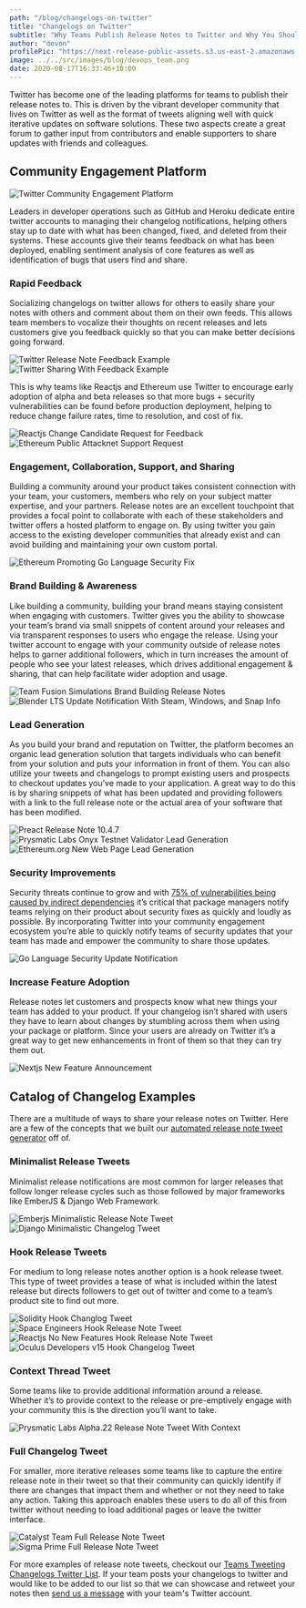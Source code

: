 ```yaml
---
path: "/blog/changelogs-on-twitter"
title: "Changelogs on Twitter"
subtitle: "Why Teams Publish Release Notes to Twitter and Why You Should Too"
author: "devon"
profilePic: "https://next-release-public-assets.s3.us-east-2.amazonaws.com/devon_profile_pic.png"
image: ../../src/images/blog/devops_team.png
date: 2020-08-17T16:33:46+10:00
---
```


Twitter has become one of the leading platforms for teams to publish
their release notes to. This is driven by the vibrant developer community
that lives on Twitter as well as the format of tweets aligning well with
quick iterative updates on software solutions. These two aspects create a
great forum to gather input from contributors and enable supporters to
share updates with friends and colleagues.

## Community Engagement Platform

![Twitter Community Engagement Platform](../../src/images/blog/twitter_integration/twitter_changelog_accounts.png)

Leaders in developer operations such as GitHub and Heroku dedicate
entire twitter accounts to managing their changelog notifications,
helping others stay up to date with what has been changed, fixed, and
deleted from their systems. These accounts give their teams feedback
on what has been deployed, enabling sentiment analysis of core features
as well as identification of bugs that users find and share.

### Rapid Feedback

Socializing changelogs on twitter allows for others to easily share your
notes with others and comment about them on their own feeds. This allows
team members to vocalize their thoughts on recent releases and lets customers
give you feedback quickly so that you can make better decisions going forward.

![Twitter Release Note Feedback Example](../../src/images/blog/twitter_integration/feedback_example.png)
![Twitter Sharing With Feedback Example](../../src/images/blog/twitter_integration/feedback_sharing_change_example.png)

This is why teams like Reactjs and Ethereum use Twitter to encourage early
adoption of alpha and beta releases so that more bugs + security
vulnerabilities can be found before production deployment, helping to
reduce change failure rates, time to resolution, and cost of fix.

![Reactjs Change Candidate Request for Feedback](../../src/images/blog/twitter_integration/tweet_feedback_request.png)
![Ethereum Public Attacknet Support Request](../../src/images/blog/twitter_integration/feedback_security_example_ethereum.png)

### Engagement, Collaboration, Support, and Sharing

Building a community around your product takes consistent connection
with your team, your customers, members who rely on your subject matter
expertise, and your partners. Release notes are an excellent touchpoint
that provides a focal point to collaborate with each of these stakeholders
and twitter offers a hosted platform to engage on. By using twitter you
gain access to the existing developer communities that already exist and
can avoid building and maintaining your own custom portal.

![Ethereum Promoting Go Language Security Fix](../../src/images/blog/twitter_integration/changelog_community_share.png)

### Brand Building & Awareness

Like building a community, building your brand means staying consistent
when engaging with customers. Twitter gives you the ability to showcase
your team’s brand via small snippets of content around your releases and
via transparent responses to users who engage the release. Using your
twitter account to engage with your community outside of release notes
helps to garner additional followers, which in turn increases the amount
of people who see your latest releases, which drives additional engagement
& sharing, that can help facilitate wider adoption and usage.

![Team Fusion Simulations Brand Building Release Notes](../../src/images/blog/twitter_integration/change_example_fusion_simulations.png)
![Blender LTS Update Notification With Steam, Windows, and Snap Info](../../src/images/blog/twitter_integration/change_example_blender.png)

### Lead Generation

As you build your brand and reputation on Twitter, the platform becomes an
organic lead generation solution that targets individuals who can benefit
from your solution and puts your information in front of them. You can also
utilize your tweets and changelogs to prompt existing users and prospects to
checkout updates you’ve made to your application. A great way to do this is
by sharing snippets of what has been updated and providing followers with a
link to the full release note or the actual area of your software that has
been modified.

![Preact Release Note 10.4.7](../../src/images/blog/twitter_integration/change_example_preact.png)
![Prysmatic Labs Onyx Testnet Validator Lead Generation](../../src/images/blog/twitter_integration/change_example_pyrsmatic.png)
![Ethereum.org New Web Page Lead Generation](../../src/images/blog/twitter_integration/change_lead_generation_ethereum.png)

### Security Improvements

Security threats continue to grow and with [75% of vulnerabilities being
caused by indirect dependencies](https://www.zdnet.com/article/more-than-75-of-all-vulnerabilities-reside-in-indirect-dependencies/)
it’s critical that package managers notify
teams relying on their product about security fixes as quickly and loudly as
possible. By incorporating Twitter into your community engagement ecosystem
you’re able to quickly notify teams of security updates that your team has
made and empower the community to share those updates.

![Go Language Security Update Notification](../../src/images/blog/twitter_integration/changelog_security_example.png)

### Increase Feature Adoption

Release notes let customers and prospects know what new things your team
has added to your product. If your changelog isn’t shared with users they
have to learn about changes by stumbling across them when using your package
or platform. Since your users are already on Twitter it’s a great way to get
new enhancements in front of them so that they can try them out.

![Nextjs New Feature Announcement](../../src/images/blog/twitter_integration/change_example_next.png)

## Catalog of Changelog Examples

There are a multitude of ways to share your release notes on Twitter. Here
are a few of the concepts that we built our [automated release note tweet
generator](https://www.nextrelease.io/blog/tweet-your-changelog-on-twitter) off of.

### Minimalist Release Tweets

Minimalist release notifications are most common for larger releases that
follow longer release cycles such as those followed by major frameworks
like EmberJS & Django Web Framework.

![Emberjs Minimalistic Release Note Tweet](../../src/images/blog/twitter_integration/change_example_ember.png)
![Django Minimalistic Changelog Tweet](../../src/images/blog/twitter_integration/change_example_django.png)

### Hook Release Tweets

For medium to long release notes another option is a hook release tweet.
This type of tweet provides a tease of what is included within the latest
release but directs followers to get out of twitter and come to a team’s
product site to find out more.

![Solidity Hook Changlog Tweet](../../src/images/blog/twitter_integration/change_example_solidity.png)
![Space Engineers Hook Release Note Tweet](../../src/images/blog/twitter_integration/change_example_space_engineers.png)
![Reactjs No New Features Hook Release Note Tweet](../../src/images/blog/twitter_integration/change_example_react.png)
![Oculus Developers v15 Hook Changelog Tweet](../../src/images/blog/twitter_integration/change_example_oculus.png)

### Context Thread Tweet

Some teams like to provide additional information around a release. Whether
it’s to provide context to the release or pre-emptively engage with your
community this is the direction you’ll want to take.

![Prysmatic Labs Alpha.22 Release Note Tweet With Context](../../src/images/blog/twitter_integration/tweet_changelog_thread.png)

### Full Changelog Tweet

For smaller, more iterative releases some teams like to capture the entire
release note in their tweet so that their community can quickly identify if
there are changes that impact them and whether or not they need to take any
action. Taking this approach enables these users to do all of this from
twitter without needing to load additional pages or leave the twitter interface.

![Catalyst Team Full Release Note Tweet](../../src/images/blog/twitter_integration/change_example_catalyst.png)
![Sigma Prime Full Release Note Tweet](../../src/images/blog/twitter_integration/change_example_sigma_prime.png)

For more examples of release note tweets, checkout our
[Teams Tweeting Changelogs Twitter List](https://twitter.com/i/lists/1295828543885238274).
If your team posts your changelogs to twitter and would like to be added to our list so
that we can showcase and retweet your notes then
[send us a message](https://www.nextrelease.io/contact) with your team's Twitter account.
